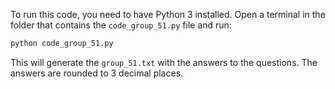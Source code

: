 To run this code, you need to have Python 3 installed. Open a terminal in the folder that contains the `code_group_51.py` file and run:

```sh
python code_group_51.py
```

This will generate the `group_51.txt` with the answers to the questions. The answers are rounded to 3 decimal places.
